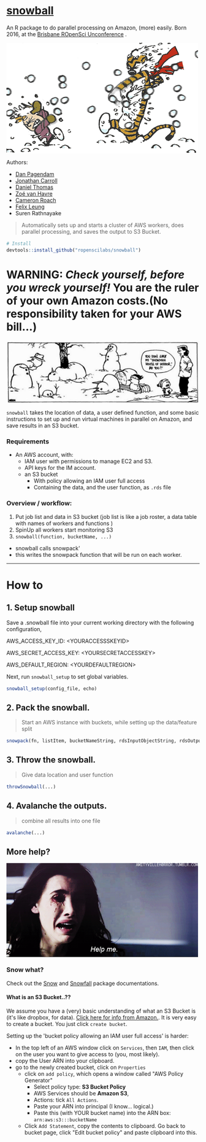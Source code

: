 
# [snowball](https://github.com/ropenscilabs/snowball)
An R package to do parallel processing on Amazon, (more) easily.
Born 2016, at the [Brisbane ROpenSci Unconference][52d207af]  .

<img align="center" src="misc/CHsnowballs.gif">

  [52d207af]: http://auunconf.ropensci.org "Brisbane Unconference"

Authors:
- [Dan Pagendam](https://github.com/dpagendam)
- [Jonathan Carroll](https://github.com/jonocarroll)
- [Daniel Thomas](https://github.com/daniel-t)
- [Zoé van Havre](https://github.com/zoevanhavre/)
- [Cameron Roach](https://github.com/camroach87?tab=activity)
- [Felix Leung](https://github.com/felixleungsc)
- Suren Rathnayake

> Automatically sets up and starts a cluster of AWS workers, does parallel processing, and saves the output to S3 Bucket.


```r
# Install
devtools::install_github("ropenscilabs/snowball")
```

# WARNING:  _Check yourself, before you wreck yourself!_  You are the ruler of your own Amazon costs.(No responsibility taken for your AWS bill...)

<img align="center" src="misc/snowman1.jpg">

`snowball` takes the location of data, a user defined function, and some basic instructions to set up and run  virtual machines in parallel on Amazon, and save results in an S3 bucket.


### Requirements
- An AWS account, with:
  - IAM user with permissions to manage EC2 and S3.
  - API keys for the IM account.
  - an S3 bucket
    - With policy allowing an IAM user full access
    - Containing the data, and the user function,  as `.rds` file

### Overview / workflow:
1. Put job list and data in S3 bucket (job list is like a job roster, a data table with names of workers and functions )
2. SpinUp  all workers start monitoring S3
3. `snowball(function, bucketName, ...)`
  - snowball calls snowpack'
  - this writes the snowpack function that will be run on each worker.

------------


# How to

## 1. Setup snowball

Save a .snowball file into your current working directory with the following configuration,

AWS_ACCESS_KEY_ID: \<YOURACCESSSKEYID\>

AWS_SECRET_ACCESS_KEY: \<YOURSECRETACCESSKEY\>

AWS_DEFAULT_REGION: \<YOURDEFAULTREGION\>

Next, run `snowball_setup` to set global variables.

```r
snowball_setup(config_file, echo)
```


## 2.  Pack the snowball.
> Start an AWS instance with buckets, while setting up the data/feature split

```r
snowpack(fn, listItem, bucketNameString, rdsInputObjectString, rdsOutputString)
```


## 3. Throw the snowball.
> Give data location and user function

```r
throwSnowball(...)
```

## 4. Avalanche the outputs.
> combine all results into one file

```r
avalanche(...)
```








## More help?
<img align="center" src="misc/Olivia_help.gif">

### Snow what?

Check out the [Snow](https://cran.r-project.org/web/packages/snow/index.html) and [Snowfall](https://cran.r-project.org/web/packages/snowfall/index.html) package documentations.


#### What is an S3 Bucket..??

We assume you have a (very) basic understanding of  what an S3 Bucket is (it's like dropbox, for data). [Click here for info from Amazon.](https://docs.aws.amazon.com/AmazonS3/latest/UG/CreatingaBucket.html). It is very easy to create a bucket. You just click `create bucket`.

Setting up the 'bucket policy allowing an IAM user full access' is harder:
  - In the top left of an AWS window click on `Services`, then `IAM`, then click on the user you want to give access to (you, most likely).
  - copy the User ARN into your clipboard.
  - go to the newly created bucket, click on `Properties`
     - click on `add policy`, which opens a window called "AWS Policy Generator"
       - Select policy type: **S3 Bucket Policy**
       - AWS Services should be **Amazon S3**,
       - Actions: tick `All Actions`.
       - Paste your ARN into principal (I know... logical.)
       - Paste this (with YOUR bucket name) into the ARN box: `arn:aws:s3:::bucketName`
     - Click `Add Statement`, copy the contents to clipboard.
     Go back to bucket page, click "Edit bucket policy" and paste clipboard into this.
